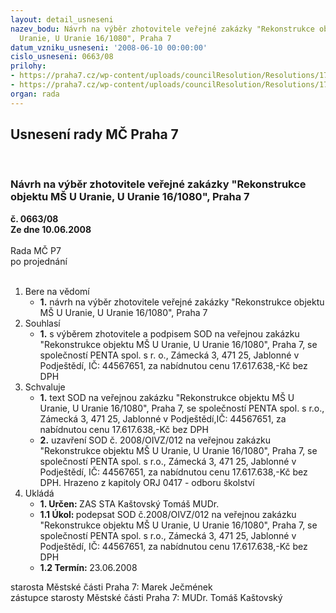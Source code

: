 ```yaml
---
layout: detail_usneseni
nazev_bodu: Návrh na výběr zhotovitele veřejné zakázky "Rekonstrukce objektu MŠ U
  Uranie, U Uranie 16/1080", Praha 7
datum_vzniku_usneseni: '2008-06-10 00:00:00'
cislo_usneseni: 0663/08
prilohy:
- https://praha7.cz/wp-content/uploads/councilResolution/Resolutions/17110/25-upraven%c3%a1_-_platn%c3%a1_sod.doc
- https://praha7.cz/wp-content/uploads/councilResolution/Resolutions/17110/25-hmg-upraven%c3%bd_platn%c3%bd_ke_smlouv%c4%9b.xls
organ: rada
---
```

<div id="ucUsn_pList" class="usn">
	<span><h2>Usnesení rady MČ Praha 7 </h2>
<br></span><div class="standBody">
<span><h3>Návrh na výběr zhotovitele veřejné zakázky "Rekonstrukce objektu MŠ U Uranie, U Uranie 16/1080", Praha 7</h3></span><div class="center">
		<strong>č. 0663/08</strong><br>
	</div>
<div class="center">
		<strong>Ze dne 10.06.2008</strong><br><br>
	</div>Rada MČ P7<br> po projednání<br><br><ol>
<li>Bere na vědomí<ul><li>
<strong>1.</strong> návrh na výběr zhotovitele veřejné zakázky "Rekonstrukce objektu MŠ U Uranie, U Uranie 16/1080", Praha 7 </li></ul>
</li>
<li>Souhlasí<ul><li>
<strong>1.</strong> s výběrem zhotovitele a podpisem SOD na veřejnou zakázku "Rekonstrukce objektu MŠ U Uranie, U Uranie 16/1080", Praha 7, se společností PENTA  spol. s r. o., Zámecká 3, 471 25, Jablonné v Podještědí, IČ: 44567651, za nabídnutou cenu 17.617.638,-Kč bez DPH   </li></ul>
</li>
<li>Schvaluje<ul>
<li>
<strong>1.</strong> text SOD na veřejnou zakázku "Rekonstrukce objektu MŠ U Uranie, U Uranie 16/1080", Praha 7, se společností PENTA spol. s r.o., Zámecká 3, 471 25, Jablonné v Podještědí,IČ: 44567651, za nabídnutou cenu 17.617.638,-Kč bez DPH </li>
<li>
<strong>2.</strong> uzavření SOD č. 2008/OIVZ/012 na veřejnou zakázku "Rekonstrukce objektu MŠ U Uranie, U Uranie 16/1080", Praha 7, se společností PENTA spol. s r.o., Zámecká 3, 471 25, Jablonné v Podještědí, IČ: 44567651, za nabídnutou cenu 17.617.638,-Kč bez DPH. Hrazeno z kapitoly ORJ 0417 - odboru školství </li>
</ul>
</li>
<li>Ukládá<ul>
<li>
<strong>1. Určen: </strong>ZAS STA Kaštovský Tomáš MUDr.</li>
<li>
<strong>1.1 Úkol: </strong>podepsat SOD č.2008/OIVZ/012 na veřejnou zakázku "Rekonstrukce objektu MŠ U Uranie, U Uranie 16/1080", Praha 7, se společností PENTA spol. s r.o., Zámecká 3, 471 25, Jablonné v Podještědí, IČ: 44567651, za nabídnutou cenu 17.617.638,-Kč bez DPH</li>
<li>
<strong>1.2 Termín: </strong>23.06.2008</li>
</ul>
</li>
</ol>starosta Městské části Praha 7: Marek Ječmének<br>zástupce starosty Městské části Praha 7: MUDr. Tomáš Kaštovský 
</div>
</div>